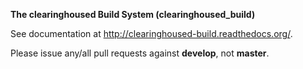 **The clearinghoused Build System (clearinghoused_build)**

See documentation at <http://clearinghoused-build.readthedocs.org/>.

Please issue any/all pull requests against **develop**, not **master**.
